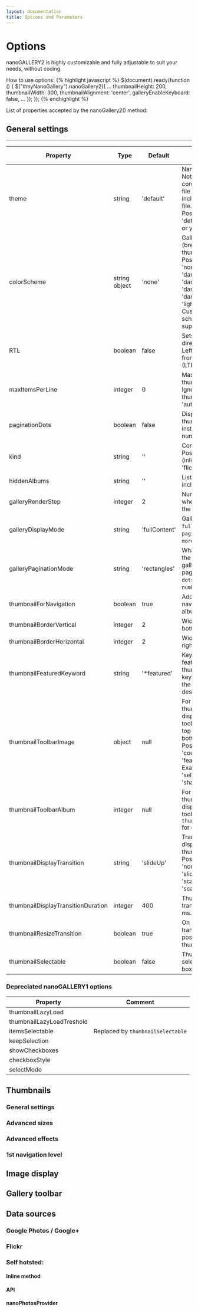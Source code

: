 ```yaml
---
layout: documentation
title: Options and Parameters
---
```


# Options

nanoGALLERY2 is highly customizable and fully adjustable to suit your needs, without coding.  

How to use options:
{% highlight javascript %}
$(document).ready(function () {
  $("#myNanoGallery").nanoGallery2({
    ...
    thumbnailHeight: 200,
    thumbnailWidth: 300,
    thumbnailAlignment: 'center',
    galleryEnableKeyboard: false,
    ...
  });
});
{% endhighlight %}

List of properties accepted by the nanoGallery2() method:   

## General settings  

-----

| Property | Type | Default | Description | Script<br>Version |
| ----- | ----- | ----- | ----- | ----- |
| theme | string | 'default' |Name of the theme.<br>Note: the corresponding css-file must also be included in the html file.<br>Possible values: 'default', 'clean', 'light' or your custom one. ||
| colorScheme | string<br>object | 'none' | Gallery color scheme (breadcrumb and thumbnails).<br>Possible values: 'none', 'dark','darkRed', 'darkGreen', 'darkBlue', 'darkOrange', 'light', 'lightBackground'<br>Custom color schemes are supported. ||
| RTL | boolean | false | Sets the display direction from Right To Left (RTL). Default is from Left to Right (LTR). ||
| maxItemsPerLine	| integer |	0	| Maximum number of thumbnails per row.<br> Ignored when thumbnailWidth is 'auto'. 0 = disabled.||
| paginationDots | boolean | false | Displays dots for thumbnail pagination instead of page numbers ||
| kind | string | '' | Content storage type.<br>Possible values: '' (inline/API), 'picasa', 'flickr', 'json' ||
| hiddenAlbums | string | '' | List of hidden, including private keys. ||
| galleryRenderStep | integer | 2 | Number of lines to add when the user clicks the `more` button. ||
| galleryDisplayMode | string | 'fullContent' | Gallery display mode: `fullContent`, `pagination`, `moreButton`. ||
| galleryPaginationMode | string | 'rectangles' | What is displayed on the bottom of the gallery when pagination is enabled: `dots`, `rectangles`, `numbers`. ||
| thumbnailForNavigation | boolean | true | Adds a thumbnail to navigate to parent album. ||
| thumbnailBorderVertical | integer | 2 | Width of the top and bottom borders ||
| thumbnailBorderHorizontal | integer | 2 | Width of the left and right borders ||
| thumbnailFeaturedKeyword | string | '*featured' | Keyword to set the feature status of a thumbnail. The keyword is checked in the title and the descirption.   ||
| thumbnailToolbarImage | object | null | For an image's thumbnail: icons to display in the 4 toolbars (top-left, top-right, bottom-left, bottom-right).<br>Possible icons: 'counter', 'share', 'featured', 'select'.<br>Example: `{ topLeft: 'select', topRight : 'share,featured' }  ||
| thumbnailToolbarAlbum | integer |null | For an albums's thumbnail: icons to display in the 4 toolbars. See `thumbnailToolbarImage` for details. ||
| thumbnailDisplayTransition | string | 'slideUp' | Transition used to display each thumbnail.<br>Possible values: 'none', 'fadeIn', 'slideUp', 'slideDown', 'scaleUp', 'scaleDown' ||
| thumbnailDisplayTransitionDuration | integer | 400 | Thumbnail display transition duration in ms. ||
| thumbnailResizeTransition | boolean | true | On page resize: tranisition to re-position the thumbnails. ||
| thumbnailSelectable | boolean | false | Thumbnails can be selectable (check-box) ||
  
  
### Depreciated nanoGALLERY1 options  

| Property | Comment |
| ----- | ----- |
| thumbnailLazyLoad ||
| thumbnailLazyLoadTreshold ||
| itemsSelectable | Replaced by `thumbnailSelectable` |
| keepSelection ||
| showCheckboxes ||
| checkboxStyle ||
| selectMode ||




## Thumbnails

### General settings


### Advanced sizes

### Advanced effects

### 1st navigation level


## Image display


## Gallery toolbar

## Data sources

### Google Photos / Google+

### Flickr

### Self hotsted:

#### Inline method

#### API

#### nanoPhotosProvider




